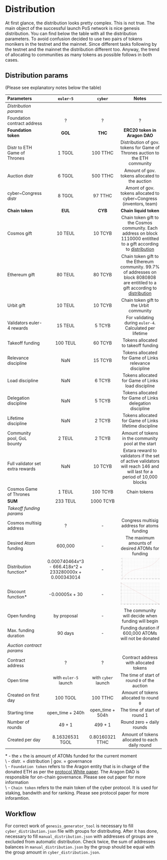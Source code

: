 # Distribution

At first glance, the distribution looks pretty complex. This is not true. The main object of the successful launch PoS network is nice genesis distribution. You can find below the table with all the distribution parameters. To avoid confusion decided to use two pairs of tokens monikers in the testnet and the mainnet. Since different tasks following by the testnet and the mainnet the distribution different too. Anyway, the trend of allocating to communities as many tokens as possible follows in both cases.

## Distribution params

(Please see explanatory notes below the table)

| Parameters                             | `euler-5`   | `cyber`    |Notes|
|:----------------------------------|:-----------:|:----------:|:----:|
|*Distribution params*|
| Foundation contract address      | ?         | ?        | ?  |
| **Foundation token**             | **GOL**   | **THC**  | **ERC20 token in Aragon DAO**  |
| Distr to ETH Game of Thrones         | 1 TGOL  | 100 TTHC | Distribution of gov. tokens for Game of Thrones auction to the ETH community  |
| Auction distr                    | 6 TGOL  | 500 TTHC | Amount of gov. tokens allocated to the auction  |
| cyber~Congress distr             | 8 TGOL   | 97 TTHC  | Amont of gov. tokens allocated to cyber~Congress (inventors, team)   |
| **Chain token**                  | **EUL**   | **CYB**  | **Chain liquid token**  |
| Cosmos gift                      | 10 TEUL   | 10 TCYB  | Chain token gift to the Cosmos community. Each address on block 1110000 entitlted to a gift according to [distribution]() |
| Ethereum gift                    | 80 TEUL   | 80 TCYB  | Chain token gift to the Ethereum community. 99.7% of addresses on block 8080808 are entitiled to a gift according to [distribution]() |
| Urbit gift                      | 10 TEUL   | 10 TCYB  | Chain token gift to the Urbit community |
| Validators euler-4 rewards       | 15 TEUL  | 5 TCYB | For validating during `euler-4`. Calculated per lifetime |
| Takeoff funding                  | 100 TEUL   | 60 TCYB  | Tokens allocated to takeoff funding |
| Relevance discipline            | NaN   | 15 TCYB  | Tokens allocated for Game of Links relevance discipline |
| Load discipline            | NaN   | 6 TCYB  | Tokens allocated for Game of Links load discipline |
| Delegation discipline            | NaN   | 5 TCYB  | Tokens allocated for Game of Links delegation discipline |
| Lifetime discipline            | NaN   | 2 TCYB  | Tokens allocated for Game of Links lifetime discipline |
| Community pool, GoL bounty       | 2 TEUL    | 2 TCYB   | Amount of tokens in the community pool at the start |
| Full validator set extra rewards | NaN   | 10 TCYB  | Extara reward to validators if the set of active validators will reach 146 and will last for a period of 10,000 blocks |
| Cosmos Game of Thrones            | 1 TEUL  | 100 TCYB | Chain tokens |
| **SUM**                          | 233 TEUL | 1000 TCYB|  |
|*Takeoff funding params*|
| Cosmos multisig address          | ?                                                       | - | Congress multisig address for atoms funding|
| Desired Atom funding             | 600,000                                                 | - | The maximum amounts of desired ATOMs for funding|
| Distribution function*           | 0.000740464x^3 - 666.418x^2 +  233280000x + 0.000343014 | - | ![](/pic/distribution.png) |
| Discount function*               | -0.00005x + 30                                          | - | ![](/pic/discount.png)|
| Open funding                     | by proposal                                             | - | The community will decide when funding will begin|
| Max. funding duration              | 90 days                                                 | - | Funding duration if 600,000 ATOMs will not be donated |
|*Auction contract params*|
| Contract address        | ?                      | ?                  | Contract address with allocated tokens |
| Open time               | with `euler-5` launch  | with `cyber` launch| The time of start of round `0` of the auction |
| Created on first day        | 100 TGOL               | 100 TTHC           | Amount of tokens allocated to round `0`|
| Starting time              | open_time + 240h       | open_time + 504h   | The time of start of round 1 |
| Number of rounds        | 49 + 1                 | 499 + 1            | Round zero + daily rounds |
| Created per day          | 8.16326531 TGOL        | 0.80160321 TTHC    | Amount of tokens allocated to each daily round|

\* -  the `x` the is amount of ATOMs funded for the current moment <br>
\ - distr. = distribution | gov. = governance <br>
\ - `Foundation token` refers to the Aragon entity that is in charge of the donated ETH as per the [protocol White paper](https://github.com/cybercongress/cyber/blob/master/main.tex). The Aragon DAO is responsible for on-chain governance. Please see out paper for more information <br>
\ - `Chain token` refers to the main token of the cyber protocol. It is used for staking, bandwith and for ranking. Please see protocol paper for more inforamtion.

## Workflow

For correct work of `genesis_generator_tool` is necessary to fill `cyber_distribution.json` file with groups for distributing. After it has done, necessary to fill `manual_distribution.json` with addresses of groups are excluded from automatic distribution. Check twice, the sum of addresses balances in  `manual_distribution.json` by the group should be equal with the group amount in `cyber_distribution.json`.